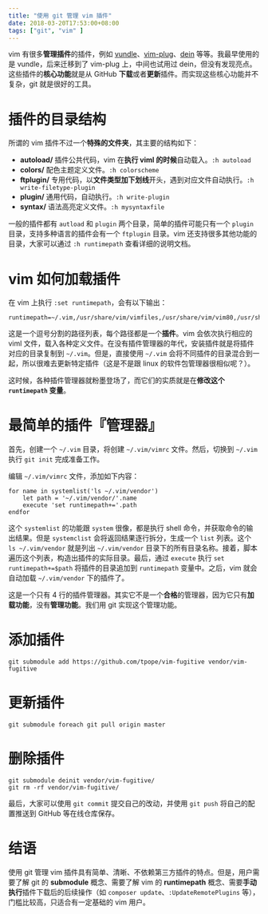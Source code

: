 ```yaml
---
title: "使用 git 管理 vim 插件"
date: 2018-03-20T17:53:00+08:00
tags: ["git", "vim" ]
---
```


vim 有很多**管理插件**的插件，例如 [vundle](https://github.com/VundleVim/Vundle.vim)、[vim-plug](https://github.com/junegunn/vim-plug)、[dein](https://github.com/Shougo/dein.vim) 等等。我最早使用的是 vundle，后来迁移到了 vim-plug 上，中间也试用过 dein，但没有发现亮点。这些插件的**核心功能**就是从 GitHub **下载**或者**更新**插件。而实现这些核心功能并不复杂，git 就是很好的工具。

# 插件的目录结构

所谓的 vim 插件不过一个**特殊的文件夹**，其主要的结构如下：

- **autoload/**	插件公共代码，vim 在**执行 viml 的时候**自动载入。`:h autoload`
- **colors/**	配色主题定义文件。`:h colorscheme`
- **ftplugin/**	专用代码，以**文件类型加下划线**开头，遇到对应文件自动执行。`:h write-filetype-plugin`
- **plugin/**	通用代码，自动执行。`:h write-plugin`
- **syntax/**	语法高亮定义文件。`:h mysyntaxfile`

一般的插件都有 `autload` 和 `plugin` 两个目录，简单的插件可能只有一个 `plugin` 目录，支持多种语言的插件会有一个 `ftplugin` 目录。vim 还支持很多其他功能的目录，大家可以通过 `:h runtimepath` 查看详细的说明文档。

# vim 如何加载插件
在 vim 上执行 `:set runtimepath`，会有以下输出：

```
runtimepath=~/.vim,/usr/share/vim/vimfiles,/usr/share/vim/vim80,/usr/share/vim/vimfiles/after,~/.vim/after
```

这是一个逗号分割的路径列表，每个路径都是一个**插件**。vim 会依次执行相应的 viml 文件，载入各种定义文件。在没有插件管理器的年代，安装插件就是将插件对应的目录复制到 `~/.vim`。但是，直接使用 `~/.vim` 会将不同插件的目录混合到一起，所以很难去更新特定插件（这是不是跟 linux 的软件包管理器很相似呢？）。

这时候，各种插件管理器就粉墨登场了，而它们的实质就是在**修改这个 `runtimepath` 变量**。

# 最简单的插件『管理器』
首先，创建一个 `~/.vim` 目录，将创建 `~/.vim/vimrc` 文件。然后，切换到 `~/.vim` 执行 `git init` 完成准备工作。

编辑 `~/.vim/vimrc` 文件，添加如下内容：

```
for name in systemlist('ls ~/.vim/vendor')
	let path = '~/.vim/vendor/'.name
	execute 'set runtimepath+='.path
endfor
```

这个 `systemlist` 的功能跟 `system` 很像，都是执行 shell 命令，并获取命令的输出结果。但是 `systemclist` 会将返回结果逐行拆分，生成一个 `list` 列表。这个 `ls ~/.vim/vendor` 就是列出 `~/.vim/vendor` 目录下的所有目录名称。接着，脚本遍历这个列表，构造出插件的实际目录。最后，通过 `execute` 执行 `set runtimepath+=$path` 将插件的目录追加到 `runtimepath` 变量中。之后，vim 就会自动加载 `~/.vim/vendor` 下的插件了。

这是一个只有 4 行的插件管理器。其实它不是一个**合格**的管理器，因为它只有**加载功能**，没有**管理功能**。我们用 git 实现这个管理功能。

# 添加插件

```
git submodule add https://github.com/tpope/vim-fugitive vendor/vim-fugitive
```

# 更新插件

```
git submodule foreach git pull origin master
```

# 删除插件

```
git submodule deinit vendor/vim-fugitive/
git rm -rf vendor/vim-fugitive/
```

最后，大家可以使用 `git commit` 提交自己的改动，并使用 `git push` 将自己的配置推送到 GitHub 等在线仓库保存。

# 结语

使用 git 管理 vim 插件具有简单、清晰、不依赖第三方插件的特点。但是，用户需要了解 git 的 **submodule** 概念、需要了解 vim 的 **runtimepath** 概念、需要**手动执行**插件下载后的后续操作（如 `composer update`、`:UpdateRemotePlugins` 等），门槛比较高，只适合有一定基础的 vim 用户。
